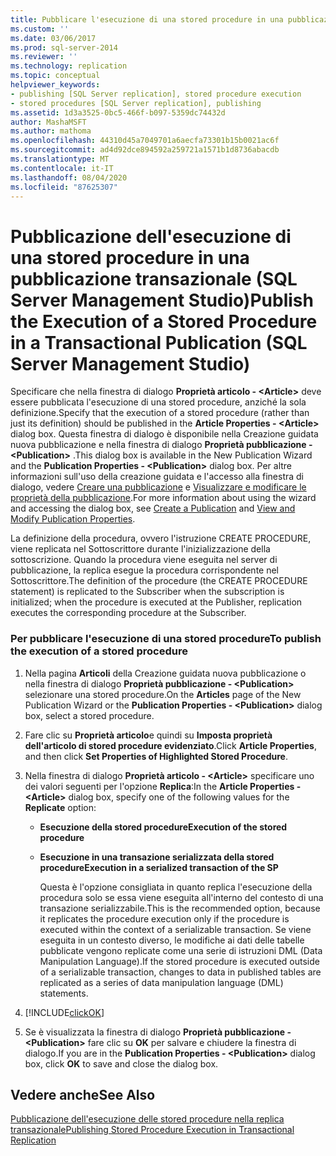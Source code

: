 ```yaml
---
title: Pubblicare l'esecuzione di una stored procedure in una pubblicazione transazionale (SQL Server Management Studio) | Microsoft Docs
ms.custom: ''
ms.date: 03/06/2017
ms.prod: sql-server-2014
ms.reviewer: ''
ms.technology: replication
ms.topic: conceptual
helpviewer_keywords:
- publishing [SQL Server replication], stored procedure execution
- stored procedures [SQL Server replication], publishing
ms.assetid: 1d3a3525-0bc5-466f-b097-5359dc74432d
author: MashaMSFT
ms.author: mathoma
ms.openlocfilehash: 44310d45a7049701a6aecfa73301b15b0021ac6f
ms.sourcegitcommit: ad4d92dce894592a259721a1571b1d8736abacdb
ms.translationtype: MT
ms.contentlocale: it-IT
ms.lasthandoff: 08/04/2020
ms.locfileid: "87625307"
---
```

# <a name="publish-the-execution-of-a-stored-procedure-in-a-transactional-publication-sql-server-management-studio"></a><span data-ttu-id="4ec56-102">Pubblicazione dell'esecuzione di una stored procedure in una pubblicazione transazionale (SQL Server Management Studio)</span><span class="sxs-lookup"><span data-stu-id="4ec56-102">Publish the Execution of a Stored Procedure in a Transactional Publication (SQL Server Management Studio)</span></span>
  <span data-ttu-id="4ec56-103">Specificare che nella finestra di dialogo **Proprietà articolo - \<Article>** deve essere pubblicata l'esecuzione di una stored procedure, anziché la sola definizione.</span><span class="sxs-lookup"><span data-stu-id="4ec56-103">Specify that the execution of a stored procedure (rather than just its definition) should be published in the **Article Properties - \<Article>** dialog box.</span></span> <span data-ttu-id="4ec56-104">Questa finestra di dialogo è disponibile nella Creazione guidata nuova pubblicazione e nella finestra di dialogo **Proprietà pubblicazione - \<Publication>** .</span><span class="sxs-lookup"><span data-stu-id="4ec56-104">This dialog box is available in the New Publication Wizard and the **Publication Properties - \<Publication>** dialog box.</span></span> <span data-ttu-id="4ec56-105">Per altre informazioni sull'uso della creazione guidata e l'accesso alla finestra di dialogo, vedere [Creare una pubblicazione](create-a-publication.md) e [Visualizzare e modificare le proprietà della pubblicazione](view-and-modify-publication-properties.md).</span><span class="sxs-lookup"><span data-stu-id="4ec56-105">For more information about using the wizard and accessing the dialog box, see [Create a Publication](create-a-publication.md) and [View and Modify Publication Properties](view-and-modify-publication-properties.md).</span></span>  
  
 <span data-ttu-id="4ec56-106">La definizione della procedura, ovvero l'istruzione CREATE PROCEDURE, viene replicata nel Sottoscrittore durante l'inizializzazione della sottoscrizione. Quando la procedura viene eseguita nel server di pubblicazione, la replica esegue la procedura corrispondente nel Sottoscrittore.</span><span class="sxs-lookup"><span data-stu-id="4ec56-106">The definition of the procedure (the CREATE PROCEDURE statement) is replicated to the Subscriber when the subscription is initialized; when the procedure is executed at the Publisher, replication executes the corresponding procedure at the Subscriber.</span></span>  
  
### <a name="to-publish-the-execution-of-a-stored-procedure"></a><span data-ttu-id="4ec56-107">Per pubblicare l'esecuzione di una stored procedure</span><span class="sxs-lookup"><span data-stu-id="4ec56-107">To publish the execution of a stored procedure</span></span>  
  
1.  <span data-ttu-id="4ec56-108">Nella pagina **Articoli** della Creazione guidata nuova pubblicazione o nella finestra di dialogo **Proprietà pubblicazione - \<Publication>** selezionare una stored procedure.</span><span class="sxs-lookup"><span data-stu-id="4ec56-108">On the **Articles** page of the New Publication Wizard or the **Publication Properties - \<Publication>** dialog box, select a stored procedure.</span></span>  
  
2.  <span data-ttu-id="4ec56-109">Fare clic su **Proprietà articolo**e quindi su **Imposta proprietà dell'articolo di stored procedure evidenziato**.</span><span class="sxs-lookup"><span data-stu-id="4ec56-109">Click **Article Properties**, and then click **Set Properties of Highlighted Stored Procedure**.</span></span>  
  
3.  <span data-ttu-id="4ec56-110">Nella finestra di dialogo **Proprietà articolo - \<Article>** specificare uno dei valori seguenti per l'opzione **Replica**:</span><span class="sxs-lookup"><span data-stu-id="4ec56-110">In the **Article Properties - \<Article>** dialog box, specify one of the following values for the **Replicate** option:</span></span>  
  
    -   <span data-ttu-id="4ec56-111">**Esecuzione della stored procedure**</span><span class="sxs-lookup"><span data-stu-id="4ec56-111">**Execution of the stored procedure**</span></span>  
  
    -   <span data-ttu-id="4ec56-112">**Esecuzione in una transazione serializzata della stored procedure**</span><span class="sxs-lookup"><span data-stu-id="4ec56-112">**Execution in a serialized transaction of the SP**</span></span>  
  
         <span data-ttu-id="4ec56-113">Questa è l'opzione consigliata in quanto replica l'esecuzione della procedura solo se essa viene eseguita all'interno del contesto di una transazione serializzabile.</span><span class="sxs-lookup"><span data-stu-id="4ec56-113">This is the recommended option, because it replicates the procedure execution only if the procedure is executed within the context of a serializable transaction.</span></span> <span data-ttu-id="4ec56-114">Se viene eseguita in un contesto diverso, le modifiche ai dati delle tabelle pubblicate vengono replicate come una serie di istruzioni DML (Data Manipulation Language).</span><span class="sxs-lookup"><span data-stu-id="4ec56-114">If the stored procedure is executed outside of a serializable transaction, changes to data in published tables are replicated as a series of data manipulation language (DML) statements.</span></span>  
  
4.  [!INCLUDE[clickOK](../../../includes/clickok-md.md)]  
  
5.  <span data-ttu-id="4ec56-115">Se è visualizzata la finestra di dialogo **Proprietà pubblicazione - \<Publication>** fare clic su **OK** per salvare e chiudere la finestra di dialogo.</span><span class="sxs-lookup"><span data-stu-id="4ec56-115">If you are in the **Publication Properties - \<Publication>** dialog box, click **OK** to save and close the dialog box.</span></span>  
  
## <a name="see-also"></a><span data-ttu-id="4ec56-116">Vedere anche</span><span class="sxs-lookup"><span data-stu-id="4ec56-116">See Also</span></span>  
 [<span data-ttu-id="4ec56-117">Pubblicazione dell'esecuzione delle stored procedure nella replica transazionale</span><span class="sxs-lookup"><span data-stu-id="4ec56-117">Publishing Stored Procedure Execution in Transactional Replication</span></span>](../transactional/publishing-stored-procedure-execution-in-transactional-replication.md)  
  
  
